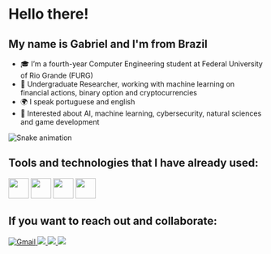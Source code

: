 # Hello there!
## My name is Gabriel and I'm from Brazil

- 🎓 I’m a fourth-year Computer Engineering student at Federal University of Rio Grande (FURG)
- 🔬 Undergraduate Researcher, working with machine learning on financial actions, binary option and cryptocurrencies
- 🌍 I speak portuguese and english 
- 🚀 Interested about AI, machine learning, cybersecurity, natural sciences and game development

![Snake animation](https://github.com/seu-usuário-aqui/seu-usuário-aqui/blob/output/github-contribution-grid-snake.svg)

## Tools and technologies that I have already used:

<img src="https://cdn.jsdelivr.net/gh/devicons/devicon/icons/python/python-original.svg" width="40" height="40"/> <img src="https://cdn.jsdelivr.net/gh/devicons/devicon/icons/c/c-original.svg" width="40" height="40"/> <img src="https://cdn.jsdelivr.net/gh/devicons/devicon/icons/cplusplus/cplusplus-original.svg" width="40" height="40"/> <img src="https://cdn.jsdelivr.net/gh/devicons/devicon/icons/prolog/prolog-original.svg" width="40" height="40"/>


## If you want to reach out and collaborate:

<a href="https://mail.google.com/mail/?view=cm&to=gma26062004@gmail.com" target="_blank">
  <img loading="lazy" src="https://img.shields.io/badge/Gmail-D14836?style=for-the-badge&logo=gmail&logoColor=white" alt="Gmail">
</a>

<a href="https://www.instagram.com/gabriel_marques_arantes/?hl=pt" target="_blank">
  <img loading="lazy" src="https://img.shields.io/badge/-Instagram-%23E4405F?style=for-the-badge&logo=instagram&logoColor=white" target="_blank">
</a>

 <a href="https://discord.com/users/gma773" target="_blank">
   <img loading="lazy" src="https://img.shields.io/badge/Discord-7289DA?style=for-the-badge&logo=discord&logoColor=white">
 </a> 
 
 <a href="https://www.linkedin.com/in/gabriel-marques-arantes-368110266/" target="_blank">
   <img loading="lazy" src="https://img.shields.io/badge/-LinkedIn-%230077B5?style=for-the-badge&logo=linkedin&logoColor=white" target="_blank">
 </a>
</div>
